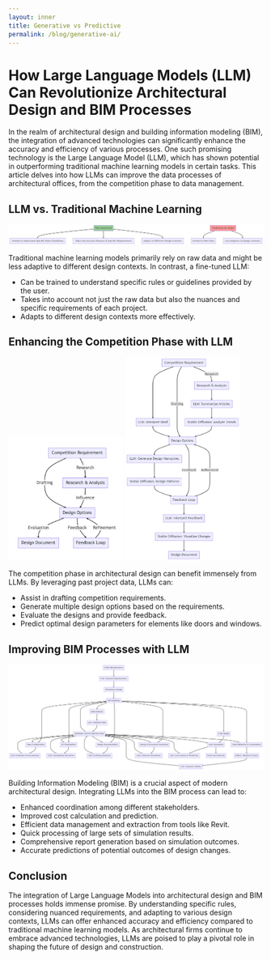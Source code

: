 ```yaml
---
layout: inner
title: Generative vs Predictive
permalink: /blog/generative-ai/
---
```

# How Large Language Models (LLM) Can Revolutionize Architectural Design and BIM Processes


In the realm of architectural design and building information modeling (BIM), the integration of advanced technologies can significantly enhance the accuracy and efficiency of various processes. One such promising technology is the Large Language Model (LLM), which has shown potential in outperforming traditional machine learning models in certain tasks. This article delves into how LLMs can improve the data processes of architectural offices, from the competition phase to data management.

## LLM vs. Traditional Machine Learning

![Alt text](generative-ai-ml.png)

Traditional machine learning models primarily rely on raw data and might be less adaptive to different design contexts. In contrast, a fine-tuned LLM:
- Can be trained to understand specific rules or guidelines provided by the user.
- Takes into account not just the raw data but also the nuances and specific requirements of each project.
- Adapts to different design contexts more effectively.

## Enhancing the Competition Phase with LLM

<p float="left">
  <img src="generative-ai-or.png" width="45%" />
  <img src="generative-ai-competition.png" width="45%" /> 
</p>

The competition phase in architectural design can benefit immensely from LLMs. By leveraging past project data, LLMs can:
- Assist in drafting competition requirements.
- Generate multiple design options based on the requirements.
- Evaluate the designs and provide feedback.
- Predict optimal design parameters for elements like doors and windows.

## Improving BIM Processes with LLM

![Alt text](generative-ai-bim.png)

Building Information Modeling (BIM) is a crucial aspect of modern architectural design. Integrating LLMs into the BIM process can lead to:
- Enhanced coordination among different stakeholders.
- Improved cost calculation and prediction.
- Efficient data management and extraction from tools like Revit.
- Quick processing of large sets of simulation results.
- Comprehensive report generation based on simulation outcomes.
- Accurate predictions of potential outcomes of design changes.

## Conclusion

The integration of Large Language Models into architectural design and BIM processes holds immense promise. By understanding specific rules, considering nuanced requirements, and adapting to various design contexts, LLMs can offer enhanced accuracy and efficiency compared to traditional machine learning models. As architectural firms continue to embrace advanced technologies, LLMs are poised to play a pivotal role in shaping the future of design and construction.
